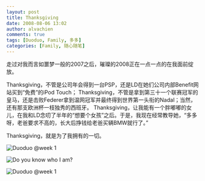 ```yaml
---
layout: post
title: Thanksgiving
date: 2008-08-06 13:02
author: alvachien
comments: true
tags: [Duoduo, Family, 多多]
categories: [Family, 随心随笔]
---
```

走过对我而言如噩梦一般的2007之后，璀璨的2008正在一点一点的在我面前绽放。
 
Thanksgiving，不管是公司年会得到一台PSP，还是LD在她们公司内部Benefit网站买到“免费”的iPod Touch；
Thanksgiving，不管是拿到第三十一个联赛冠军的皇马，还是击败Federer拿到温网冠军并最终得到世界第一头衔的Nadal；当然，还有那支欧洲杯一枝独秀的西班牙。
Thanksgiving，让我能有一个胖嘟嘟的女儿，在我和LD念叨了半年的“想要个女孩”之后。于是，我现在经常教导她，“多多呀，老爸要求不高的，长大后挣钱给老爸买辆BMW就行了。”
 
Thanksgiving，就是为了我拥有的一切。

![Duoduo @week 1](http://farm4.static.flickr.com/3099/2715974055_dd16262919_b.jpg)

![Do you know who I am?](http://farm4.static.flickr.com/3093/2790378523_92fdd62245_b.jpg)

![Duoduo @week 1](http://farm4.static.flickr.com/3270/2715993745_949089381a_b.jpg)


